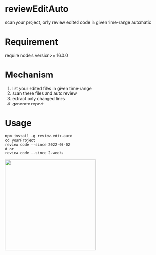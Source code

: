 # reviewEditAuto

scan your project, only review edited code in given time-range automatic

# Requirement

require nodejs version>= 16.0.0

# Mechanism

1. list your edited files in given time-range
2. scan these files and auto review
3. extract only changed lines
4. generate report

# Usage

```
npm install -g review-edit-auto
cd yourProject
review code --since 2022-03-02
# or
review code --since 2.weeks
```

<img src="./img/res.jpg" width="300"  align=center>
